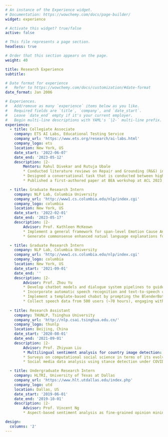 ```yaml
---
# An instance of the Experience widget.
# Documentation: https://wowchemy.com/docs/page-builder/
widget: experience

# Activate this widget? true/false
active: false

# This file represents a page section.
headless: true

# Order that this section appears on the page.
weight: 40

title: Research Experience
subtitle:

# Date format for experience
#   Refer to https://wowchemy.com/docs/customization/#date-format
date_format: Jan 2006

# Experiences.
#   Add/remove as many `experience` items below as you like.
#   Required fields are `title`, `company`, and `date_start`.
#   Leave `date_end` empty if it's your current employer.
#   Begin multi-line descriptions with YAML's `|2-` multi-line prefix.
experience:
  - title: Collegiate Associate
    company: ETS AI Labs, Educational Testing Service
    company_url: 'https://www.ets.org/research/ai-labs.html'
    company_logo: ets
    location: New York, US
    date_start: '2022-06-07'
    date_end: '2023-05-12'
    description: |2-
        Mentors: Rahul Divekar and Rutuja Ubale
        * Conducted literature reviews on Repair and Grounding (R&G) in conversations, defined a list of R&G types and identified gaps in the current task-oriented dialogue datasets for language learning.
        * Designed a conversational task that is conducted between high- and low-proficiency English speakers to collect a new dataset that incorporates R&G elements.
        * Published a first-authored paper at BEA workshop at ACL 2023 (See in publications).

  - title: Graduate Research Intern
    company: NLP Lab, Columbia University
    company_url: 'http://www1.cs.columbia.edu/nlp/index.cgi'
    company_logo: columbia
    location: New York, US
    date_start: '2022-02-01'
    date_end: '2023-05-17'
    description: |2-
        Advisor: Prof. Kathleen McKeown
        * Implement a general framework for span-level Emotion Cause Anlaysis and Adopt commonsense knowledge for emotion cause span extraction, emotion expression span extraction and emotion-cause span-pair extraction.
        * Generate commonsense enhanced natual language explanations for span-level emotion cause analysis.

  - title: Graduate Research Intern
    company: NLP Lab, Columbia University
    company_url: 'http://www1.cs.columbia.edu/nlp/index.cgi'
    company_logo: columbia
    location: New York, US
    date_start: '2021-09-01'
    date_end: ''
    description: |2-
        Advisor: Prof. Zhou Yu
        * Develop chatbot models and dialogue system pipelines to guide and help those physically inactive people via interactive and instructional natural language conversations. 
        * Incorporate automatic speech recognition and text-to-speech components into the EduBot front-end user interfaces.
        * Implement a template-based chabot by prompting the BlenderBot-3 with hand-crafted examples.
        * Collect speech data from 500 users (~70 hours), engaging with the chat bot over topics covered in real IELTS spoken test.
        
  - title: Research Assistant
    company: THUNLP, Tsinghua University
    company_url: 'http://nlp.csai.tsinghua.edu.cn/'
    company_logo: thunlp
    location: Beijing, China
    date_start: '2020-08-01'
    date_end: '2021-09-01'
    description: |2-
        Advisor: Prof. Zhiyuan Liu
        * Multilingual sentiment analysis for country image detection: a case study of China
        * Surveys on computational social science in terms of its evolving representation from symbols to embeddings
        * Social media data analysis using stance detection under COVID-19

  - title: Undergraduate Research Intern
    company: HLTRI, University of Texas at Dallas
    company_url: 'https://www.hlt.utdallas.edu/index.php'
    company_logo: utd
    location: Dallas, US
    date_start: '2019-06-01'
    date_end: '2019-10-01'
    description: |2-
        Advisor: Prof. Vincent Ng
        * Aspect-based sentiment analysis as fine-grained opinion mining in e-commerce product reviews

design:
  columns: '2'
---
```

